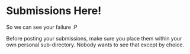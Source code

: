 # Submissions Here!
So we can see your failure :P

Before posting your submissions, make sure you place them within your own personal sub-directory.
Nobody wants to see that except by choice.
